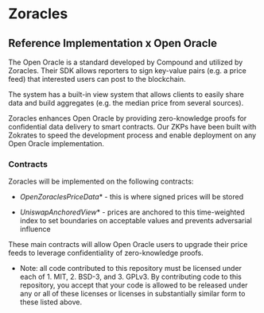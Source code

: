 # Zoracles

## Reference Implementation x Open Oracle 

The Open Oracle is a standard developed by Compound and utilized by Zoracles. Their SDK allows reporters to sign key-value pairs (e.g. a price feed) that interested users can post to the blockchain.

The system has a built-in view system that allows clients to easily share data and build aggregates (e.g. the median price from several sources).

Zoracles enhances Open Oracle by providing zero-knowledge proofs for confidential data delivery to smart contracts. Our ZKPs have been built with Zokrates to speed the development process and enable deployment on any Open Oracle implementation.

### Contracts

Zoracles will be implemented on the following contracts:

* *OpenZoraclesPriceData** - this is where signed prices will be stored

* *UniswapAnchoredView** - prices are anchored to this time-weighted index to set boundaries on acceptable values and prevents adversarial influence 

These main contracts will allow Open Oracle users to upgrade their price feeds to leverage confidentiality of zero-knowledge proofs.

*  Note: all code contributed to this repository must be licensed under each of 1. MIT, 2. BSD-3, and 3. GPLv3. By contributing code to this repository, you accept that your code is allowed to be released under any or all of these licenses or licenses in substantially similar form to these listed above.
